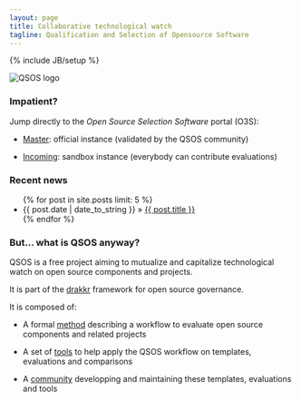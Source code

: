 ```yaml
---
layout: page
title: Collaborative technological watch
tagline: Qualification and Selection of Opensource Software
---
```

{% include JB/setup %}

![QSOS logo](https://raw.github.com/drakkr/QSOS/master/Method/fr/Images/QSOS-small.png)

### Impatient?

Jump directly to the _Open Source Selection Software_ portal (O3S):

* [Master](http://o3s.qsos.org/master/): official instance (validated by the QSOS community)

* [Incoming](http://o3s.qsos.org/icoming/): sandbox instance (everybody can contribute evaluations)

### Recent news

<ul class="posts">
  {% for post in site.posts limit: 5 %}
    <li><span>{{ post.date | date_to_string }}</span> &raquo; <a href="{{ BASE_PATH }}{{ post.url }}">{{ post.title }}</a></li>
  {% endfor %}
</ul>

### But... what is QSOS anyway?

QSOS is a free project aiming to mutualize and capitalize technological watch on open source components and projects.

It is part of the [drakkr](http://www.drakkr.org) framework for open source governance.

It is composed of:

* A formal [method](/Method.html) describing a workflow to evaluate open source components and related projects

* A set of [tools](/Tools.html) to help apply the QSOS workflow on templates, evaluations and comparisons

* A [community](/Community.html) developping and maintaining these templates, evaluations and tools


